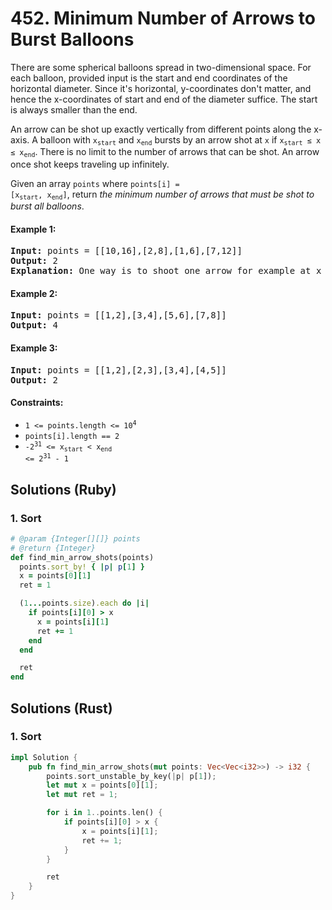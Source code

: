 # 452. Minimum Number of Arrows to Burst Balloons
There are some spherical balloons spread in two-dimensional space. For each balloon, provided input is the start and end coordinates of the horizontal diameter. Since it's horizontal, y-coordinates don't matter, and hence the x-coordinates of start and end of the diameter suffice. The start is always smaller than the end.

An arrow can be shot up exactly vertically from different points along the x-axis. A balloon with <code>x<sub>start</sub></code> and <code>x<sub>end</sub></code> bursts by an arrow shot at `x` if <code>x<sub>start</sub> ≤ x ≤ x<sub>end</sub></code>. There is no limit to the number of arrows that can be shot. An arrow once shot keeps traveling up infinitely.

Given an array `points` where <code>points[i] = [x<sub>start</sub>, x<sub>end</sub>]</code>, return *the minimum number of arrows that must be shot to burst all balloons*.

#### Example 1:
<pre>
<strong>Input:</strong> points = [[10,16],[2,8],[1,6],[7,12]]
<strong>Output:</strong> 2
<strong>Explanation:</strong> One way is to shoot one arrow for example at x = 6 (bursting the balloons [2,8] and [1,6]) and another arrow at x = 11 (bursting the other two balloons).
</pre>

#### Example 2:
<pre>
<strong>Input:</strong> points = [[1,2],[3,4],[5,6],[7,8]]
<strong>Output:</strong> 4
</pre>

#### Example 3:
<pre>
<strong>Input:</strong> points = [[1,2],[2,3],[3,4],[4,5]]
<strong>Output:</strong> 2
</pre>

#### Constraints:
* <code>1 <= points.length <= 10<sup>4</sup></code>
* `points[i].length == 2`
* <code>-2<sup>31</sup> <= x<sub>start</sub> < x<sub>end</sub> <= 2<sup>31</sup> - 1</code>

## Solutions (Ruby)

### 1. Sort
```Ruby
# @param {Integer[][]} points
# @return {Integer}
def find_min_arrow_shots(points)
  points.sort_by! { |p| p[1] }
  x = points[0][1]
  ret = 1

  (1...points.size).each do |i|
    if points[i][0] > x
      x = points[i][1]
      ret += 1
    end
  end

  ret
end
```

## Solutions (Rust)

### 1. Sort
```Rust
impl Solution {
    pub fn find_min_arrow_shots(mut points: Vec<Vec<i32>>) -> i32 {
        points.sort_unstable_by_key(|p| p[1]);
        let mut x = points[0][1];
        let mut ret = 1;

        for i in 1..points.len() {
            if points[i][0] > x {
                x = points[i][1];
                ret += 1;
            }
        }

        ret
    }
}
```
